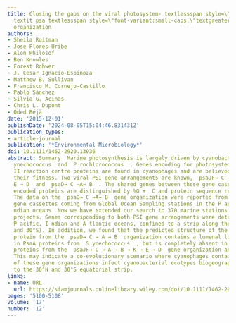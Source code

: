 ```yaml
---
title: Closing the gaps on the viral photosystem‐ textlessspan style=\"font-variant:small-caps;\"textgreaterItextless/spantextgreater
  textit psa textlessspan style=\"font-variant:small-caps;\"textgreaterDCABtextless/spantextgreater  gene
  organization
authors:
- Sheila Roitman
- José Flores‐Uribe
- Alon Philosof
- Ben Knowles
- Forest Rohwer
- J. Cesar Ignacio‐Espinoza
- Matthew B. Sullivan
- Francisco M. Cornejo‐Castillo
- Pablo Sánchez
- Silvia G. Acinas
- Chris L. Dupont
- Oded Béjà
date: '2015-12-01'
publishDate: '2024-08-05T15:04:46.831431Z'
publication_types:
- article-journal
publication: '*Environmental Microbiology*'
doi: 10.1111/1462-2920.13036
abstract: Summary  Marine photosynthesis is largely driven by cyanobacteria, namely  S
  ynechococcus  and  P rochlorococcus  . Genes encoding for photosystem ( PS ) I and
  II reaction centre proteins are found in cyanophages and are believed to increase
  their fitness. Two viral PSI gene arrangements are known,  psaJF→ C →A→ B → K →
  E → D  and  psaD→ C →A→ B  . The shared genes between these gene cassettes and their
  encoded proteins are distinguished by %G +  C and protein sequence respectively.
  The data on the  psaD→ C →A→ B  gene organization were reported from only two partial
  gene cassettes coming from Global Ocean Sampling stations in the P acific and I
  ndian oceans. Now we have extended our search to 370 marine stations from six metagenomic
  projects. Genes corresponding to both PSI gene arrangements were detected in the
  P acific, I ndian and A tlantic oceans, confined to a strip along the equator (30°N
  and 30°S). In addition, we found that the predicted structure of the viral PsaA
  protein from the  psaD→ C → A → B  organization contains a lumenal loop conserved
  in PsaA proteins from  S ynechococcus  , but is completely absent in viral PsaA
  proteins from the  psaJF→ C → A → B → K → E → D  gene organization and most  P rochlorococcus  strains.
  This may indicate a co‐evolutionary scenario where cyanophages containing either
  of these gene organizations infect cyanobacterial ecotypes biogeographically restricted
  to the 30°N and 30°S equatorial strip.
links:
- name: URL
  url: https://sfamjournals.onlinelibrary.wiley.com/doi/10.1111/1462-2920.13036
pages: '5100-5108'
volume: '17'
number: '12'
---
```

